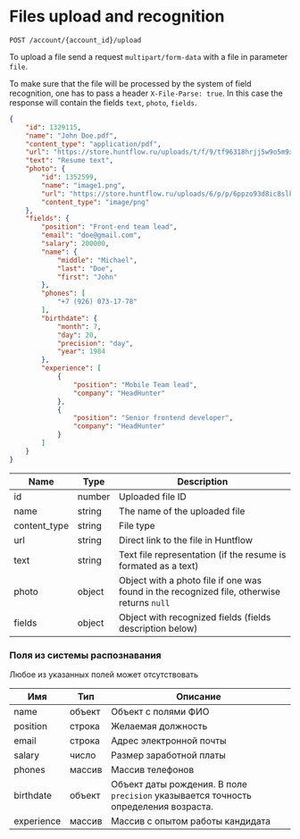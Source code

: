 # Files upload and recognition
<a name="parsing"></a>

`POST /account/{account_id}/upload` 

To upload a file send a request `multipart/form-data` with a file in parameter `file`.

To make sure that the file will be processed by the system of field recognition, one has to pass a header `X-File-Parse: true`. In this case the response will contain the fields `text`, `photo`, `fields`. 

```json
{
    "id": 1329115,
    "name": "John Doe.pdf",
    "content_type": "application/pdf",
    "url": "https://store.huntflow.ru/uploads/t/f/9/tf96318hrjj5w9o5m9xuvwwwzbgbgave.pdf",
    "text": "Resume text",
    "photo": {
        "id": 1352599,
        "name": "image1.png",
        "url": "https://store.huntflow.ru/uploads/6/p/p/6ppzo93d8ic8slkzy7flrabqemnwtzpq.png",
        "content_type": "image/png"
    },
    "fields": {
        "position": "Front-end team lead",
        "email": "doe@gmail.com",
        "salary": 200000,
        "name": {
            "middle": "Michael",
            "last": "Doe",
            "first": "John"
        },
        "phones": [
            "+7 (926) 073-17-78"
        ],
        "birthdate": {
            "month": 7,
            "day": 20,
            "precision": "day",
            "year": 1984
        },
        "experience": [
            {
                "position": "Mobile Team lead",
                "company": "HeadHunter"
            },
            {
                "position": "Senior frontend developer",
                "company": "HeadHunter"
            }
        ]
    }
}
```


Name | Type | Description
--- | --- | ---
id | number | Uploaded file ID
name | string | The name of the uploaded file
content_type | string | File type
url | string | Direct link to the file in Huntflow
text | string | Text file representation (if the resume is formated as a text)
photo | object | Object with a photo file if one was found in the recognized file, otherwise returns `null` 
fields | object | Object with recognized fields (fields description below) 

 
### Поля из системы распознавания

Любое из указанных полей может отсутствовать
 
Имя | Тип | Описание
--- | --- | ---
name | объект | Объект с полями ФИО
position | строка | Желаемая должность
email | строка | Адрес электронной почты
salary | число | Размер заработной платы
phones | массив | Массив телефонов
birthdate | объект | Объект даты рождения. В поле `precision` указывается точность определения возраста.
experience | массив | Массив с опытом работы кандидата
